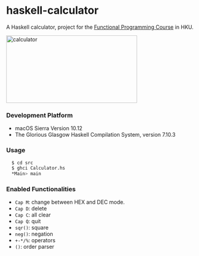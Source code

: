 # haskell-calculator
A Haskell calculator, project for the [Functional Programming Course](http://www.cs.hku.hk/programme/course_info.jsp?infile=2014/comp3258.html "HKU COMP3258 Functional Programming") in HKU.<br>

<img src="https://github.com/irsisyphus/pictures/raw/master/haskell-calculator/calculator.png" width = "350" height = "180" alt="calculator" align=center />


### Development Platform
 - macOS Sierra Version 10.12
 - The Glorious Glasgow Haskell Compilation System, version 7.10.3

### Usage
```Bash
  $ cd src
  $ ghci Calculator.hs
  *Main> main
```

### Enabled Functionalities
 - `Cap M`: change between HEX and DEC mode.
 - `Cap D`: delete
 - `Cap C`: all clear
 - `Cap Q`: quit
 - `sqr()`: square
 - `neg()`: negation
 - `+-*/%`: operators
 - `()`: order parser
